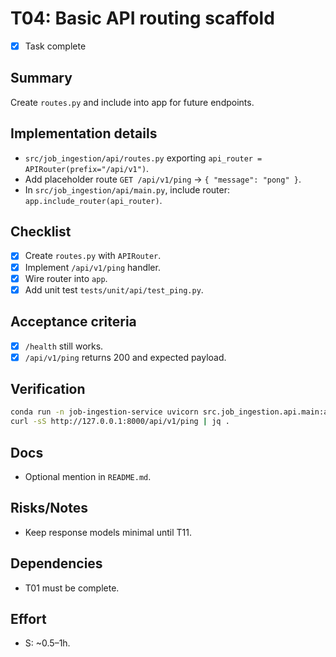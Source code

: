 # T04: Basic API routing scaffold

- [x] Task complete

## Summary
Create `routes.py` and include into app for future endpoints.

## Implementation details
- `src/job_ingestion/api/routes.py` exporting `api_router = APIRouter(prefix="/api/v1")`.
- Add placeholder route `GET /api/v1/ping` -> `{ "message": "pong" }`.
- In `src/job_ingestion/api/main.py`, include router: `app.include_router(api_router)`.

## Checklist
- [x] Create `routes.py` with `APIRouter`.
- [x] Implement `/api/v1/ping` handler.
- [x] Wire router into `app`.
- [x] Add unit test `tests/unit/api/test_ping.py`.

## Acceptance criteria
- [x] `/health` still works.
- [x] `/api/v1/ping` returns 200 and expected payload.

## Verification
```bash
conda run -n job-ingestion-service uvicorn src.job_ingestion.api.main:app --reload
curl -sS http://127.0.0.1:8000/api/v1/ping | jq .
```

## Docs
- Optional mention in `README.md`.

## Risks/Notes
- Keep response models minimal until T11.

## Dependencies
- T01 must be complete.

## Effort
- S: ~0.5–1h.
